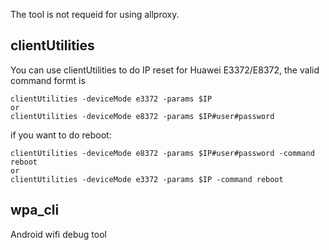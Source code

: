 The tool is not requeid for using allproxy.

## clientUtilities
You can use clientUtilities to do IP reset for Huawei E3372/E8372, the valid command formt is

```
clientUtilities -deviceMode e3372 -params $IP
or
clientUtilities -deviceMode e8372 -params $IP#user#password
```

if you want to do reboot:

```
clientUtilities -deviceMode e8372 -params $IP#user#password -command reboot
or
clientUtilities -deviceMode e3372 -params $IP -command reboot
```
## wpa_cli
Android wifi debug tool